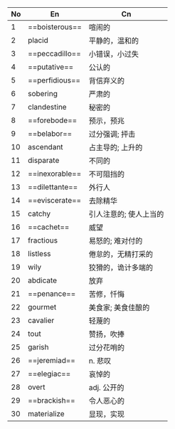 | No  | En             | Cn           |
| --- | -------------- | ------------ |
| 1   | ==boisterous== | 喧闹的          |
| 2   | placid         | 平静的，温和的      |
| 3   | ==peccadillo== | 小错误，小过失      |
| 4   | ==putative==   | 公认的          |
| 5   | ==perfidious== | 背信弃义的        |
| 6   | sobering       | 严肃的          |
| 7   | clandestine    | 秘密的          |
| 8   | ==forebode==   | 预示，预兆        |
| 9   | ==belabor==    | 过分强调; 抨击     |
| 10  | ascendant      | 占主导的; 上升的    |
| 11  | disparate      | 不同的          |
| 12  | ==inexorable== | 不可阻挡的        |
| 13  | ==dilettante== | 外行人          |
| 14  | ==eviscerate== | 去除精华         |
| 15  | catchy         | 引人注意的; 使人上当的 |
| 16  | ==cachet==     | 威望           |
| 17  | fractious      | 易怒的; 难对付的    |
| 18  | listless       | 倦怠的，无精打采的    |
| 19  | wily           | 狡猾的，诡计多端的    |
| 20  | abdicate       | 放弃           |
| 21  | ==penance==    | 苦修，忏悔        |
| 22  | gourmet        | 美食家; 美食佳酿的   |
| 23  | cavalier       | 轻蔑的          |
| 24  | tout           | 赞扬，吹捧        |
| 25  | garish         | 过分花哨的        |
| 26  | ==jeremiad==   | n. 悲叹        |
| 27  | ==elegiac==    | 哀悼的          |
| 28  | overt          | adj. 公开的     |
| 29  | ==brackish==   | 令人恶心的        |
| 30  | materialize    | 显现，实现        |
